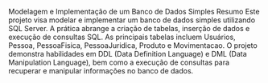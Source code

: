 Modelagem e Implementação de um Banco de Dados Simples
Resumo
Este projeto visa modelar e implementar um banco de dados simples utilizando SQL Server. A prática abrange a criação de tabelas, inserção de dados e execução de consultas SQL. As principais tabelas incluem Usuários, Pessoa, PessoaFisica, PessoaJuridica, Produto e Movimentacao. O projeto demonstra habilidades em DDL (Data Definition Language) e DML (Data Manipulation Language), bem como a execução de consultas para recuperar e manipular informações no banco de dados.
